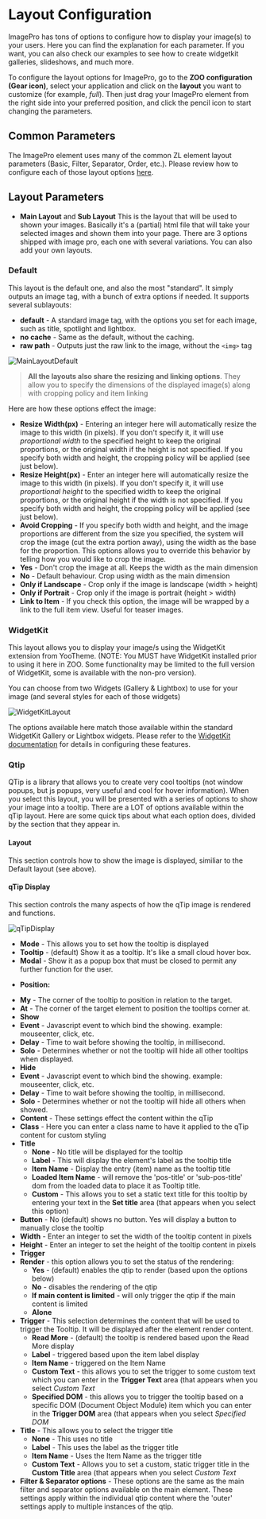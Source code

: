 # Layout Configuration

ImagePro has tons of options to configure how to display your image(s) to your users. Here you can find the explanation for each parameter.
If you want, you can also check our examples to see how to create widgetkit galleries, slideshows, and much more.

To configure the layout options for ImagePro, go to the **ZOO configuration (Gear icon)**, select your application and click on the **layout** you want to customize (for example, *full*). 
Then just drag your ImagePro element from the right side into your preferred position, and click the pencil icon to start changing the parameters.

## Common Parameters

The ImagePro element uses many of the common ZL element layout parameters (Basic, Filter, Separator, Order, etc.). Please review how to configure each of those layout options [here](http://joolanders.github.io/Docs/GettingStarted/basic_layout_options.md).

## Layout Parameters

- **Main Layout** and **Sub Layout**
This is the layout that will be used to shown your images. Basically it's a (partial) html file that will take your selected images and shown them into your page. There are 3 options shipped with image pro, each one with several variations. You can also add your own layouts.

### Default
This layout is the default one, and also the most "standard". It simply outputs an image tag, with a bunch of extra options if needed.
  It supports several sublayouts:

 - **default** - A standard image tag, with the options you set for each image, such as title, spotlight and lightbox.
 - **no cache** - Same as the default, without the caching.
 - **raw path** - Outputs just the raw link to the image, without the `<img>` tag

![MainLayoutDefault](http://joolanders.github.io/Docs/ImagePro/images/layout_default.png)
> 
> **All the layouts also share the resizing and linking options**. They allow you to specify the dimensions of the displayed image(s) along with cropping policy and item linking

Here are how these options effect the image:

- **Resize Width(px)** - Entering an integer here will automatically resize the image to this width (in pixels). If you don't specify it, it will use *proportional width* to the specified height to keep the original proportions, or the original width if the height is not specified. If you specify both width and height, the cropping policy will be applied (see just below).
- **Resize Height(px)** - Enter an integer here will automatically resize the image to this width (in pixels). If you don't specify it, it will use *proportional height* to the specified width to keep the original proportions, or the original height if the width is not specified. If you specify both width and height, the cropping policy will be applied (see just below).
- **Avoid Cropping** - If you specify both width and height, and the image proportions are different from the size you specified, the system will crop the image (cut the extra portion away), using the width as the base for the proportion. This options allows you to override this behavior by telling how you would like to crop the image.
 - **Yes** - Don't crop the image at all. Keeps the width as the main dimension
 - **No** - Default behaviour. Crop using width as the main dimension
 - **Only if Landscape** - Crop only if the image is landscape (width > height)
 - **Only if Portrait** - Crop only if the image is portrait (height > width)
- **Link to Item** - If you check this option, the image will be wrapped by a link to the full item view. Useful for teaser images.

### WidgetKit

This layout allows you to display your image/s using the WidgetKit extension from YooTheme. (NOTE: You MUST have WidgetKit installed prior to using it here in ZOO. Some functionality may be limited to the full version of WidgetKit, some is available with the non-pro version).

You can choose from two Widgets (Gallery & Lightbox) to use for your image (and several styles for each of those widgets)

![WidgetKitLayout](http://joolanders.github.io/Docs/ImagePro/images/layout_widgetkit_gallery.png)

The options available here match those available within the standard WidgetKit Gallery or Lightbox widgets. Please refer to the [WidgetKit documentation](http://www.yootheme.com/widgetkit/documentation?view=docs) for details in configuring these features.

### Qtip
QTip is a library that allows you to create very cool tooltips (not window popups, but js popups, very useful and cool for hover information). When you select this layout, you will be presented with a series of options to show your image into a tooltip. There are a LOT of options available within the qTip layout. Here are some quick tips about what each option does, divided by the section that they appear in.

#### Layout
This section controls how to show the image is displayed, similiar to the Default layout (see above).

#### qTip Display
This section controls the many aspects of how the qTip image is rendered and functions.

![qTipDisplay](http://joolanders.github.io/Docs/ImagePro/images/layout_qtip_display.png)

- **Mode** - This allows you to set how the tooltip is displayed
 - **Tooltip** - (default) Show it as a tooltip. It's like a small cloud hover box.
 - **Modal** - Show it as a popup box that must be closed to permit any further function for the user.
* **Position:**
 - **My** - The corner of the tooltip to position in relation to the target.
 - **At** - The corner of the target element to position the tooltips corner at.
- **Show**
 - **Event** - Javascript event to which bind the showing. example: mouseenter, click, etc.
 - **Delay** - Time to wait before showing the tooltip, in millisecond.
 - **Solo** - Determines whether or not the tooltip will hide all other tooltips when displayed.
- **Hide**
 - **Event** - Javascript event to which bind the showing. example: mouseenter, click, etc.
 - **Delay** - Time to wait before showing the tooltip, in millisecond.
 - **Solo** - Determines whether or not the tooltip will hide all others when showed.
- **Content** - These settings effect the content within the qTip
 - **Class** - Here you can enter a class name to have it applied to the qTip content for custom styling
 - **Title**
     - **None** - No title will be displayed for the tooltip
     - **Label** - This will display the element's label as the tooltip title
     - **Item Name** - Display the entry (item) name as the tooltip title
     - **Loaded Item Name**  - will remove the 'pos-title' or 'sub-pos-title' dom from the loaded data to place it as Tooltip title.
     -  **Custom** - This allows you to set a static text title for this tooltip by entering your text in the **Set title** area (that appears when you select this option)
 -  **Button** - No (default) shows no button. Yes will display a button to manually close the tooltip
 -  **Width** - Enter an integer to set the width of the tooltip content in pixels
 -  **Height** - Enter an integer to set the height of the tooltip content in pixels
-  **Trigger**
 - **Render** - this option allows you to set the status of the rendering:
     - **Yes** - (default) enables the qtip to render (based upon the options below)
     - **No** - disables the rendering of the qtip
     - **If main content is limited** - will only trigger the qtip if the main content is limited
     - **Alone**
 - **Trigger** - This selection determines the content that will be used to trigger the Tooltip. It will be displayed after the element render content.
     - **Read More** - (default) the tooltip is rendered based upon the Read More display
     - **Label** - triggered based upon the item label display
     - **Item Name** - triggered on the Item Name
     - **Custom Text** - this allows you to set the trigger to some custom text which you can enter in the **Trigger Text** area (that appears when you select *Custom Text*
     - **Specified DOM** - this allows you to trigger the tooltip based on a specific DOM (Document Object Module) item which you can enter in the **Trigger DOM** area (that appears when you select *Specified DOM*
 - **Title** - This allows you to select the trigger title
     - **None** - This uses no title
     - **Label** - This uses the label as the trigger title
     - **Item Name** - Uses the Item Name as the trigger title
     - **Custom Text** - Allows you to set a custom, static trigger title in the **Custom Title** area (that appears when you select *Custom Text*
- **Filter & Separator options** - These options are the same as the main filter and separator options available on the main element. These settings apply within the individual qtip content where the 'outer' settings apply to multiple instances of the qtip.
		